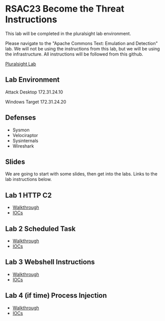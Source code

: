 # RSAC23 Become the Threat Instructions

This lab will be completed in the pluralsight lab environment.

Please navigate to the "Apache Commons Text: Emulation and Detection" lab.  We will not be using the instructions from this lab, but we will be using the infrastructure.  All instructions will be followed from this github.

[Pluralsight Lab](https://app.pluralsight.com/labs/detail/5b61ced2-ea24-4f34-86c4-9f9f79c2fbc3/toc)

## Lab Environment

Attack Desktop 172.31.24.10

Windows Target 172.31.24.20

## Defenses
- Sysmon
- Velociraptor
- Sysinternals
- Wireshark


## Slides

We are going to start with some slides, then get into the labs. Links to the lab instructions below.

## Lab 1 HTTP C2
- [Walkthrough](../ironcat_attack/c2/ichttpc2/HTTPWorkshop.md)
- [IOCs](../ironcat_attack/c2/ichttpc2/HTTPc2_IOCs.md)

## Lab 2 Scheduled Task
- [Walkthrough](../ironcat_attack/)
- [IOCs](../ironcat_attack/persistence/scheduled_tasks/schtasks_IOCs.md)

## Lab 3 Webshell Instructions

- [Walkthrough](../ironcat_attack/webshell/webshell.md)
- [IOCs](../ironcat_attack/webshell/webshell_iocs.md)


## Lab 4 (if time) Process Injection

- [Walkthrough](../ironcat_attack/process_execution/proc_exec_workshop.md)
- [IOCs](../ironcat_attack/process_execution/proc_exec_IOCs.md)

